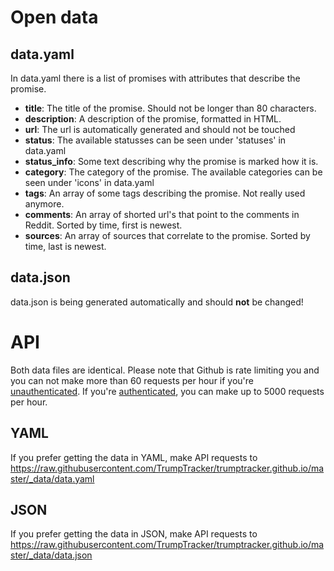 # Open data

## data.yaml

In data.yaml there is a list of promises with attributes that describe the promise.

- **title**: The title of the promise. Should not be longer than 80 characters.
- **description**: A description of the promise, formatted in HTML.
- **url**: The url is automatically generated and should not be touched
- **status**: The available statusses can be seen under 'statuses' in data.yaml
- **status_info**: Some text describing why the promise is marked how it is.
- **category**: The category of the promise. The available categories can be seen under 'icons' in data.yaml
- **tags**: An array of some tags describing the promise. Not really used anymore.
- **comments**: An array of shorted url's that point to the comments in Reddit. Sorted by time, first is newest.
- **sources**: An array of sources that correlate to the promise. Sorted by time, last is newest.

## data.json

data.json is being generated automatically and should **not** be changed!

# API

Both data files are identical. Please note that Github is rate limiting you and you can not make more than 60 requests per hour if you're [unauthenticated](https://developer.github.com/v3/#authentication). If you're [authenticated](https://developer.github.com/v3/#authentication), you can make up to 5000 requests per hour.

## YAML

If you prefer getting the data in YAML, make API requests to https://raw.githubusercontent.com/TrumpTracker/trumptracker.github.io/master/_data/data.yaml

## JSON

If you prefer getting the data in JSON, make API requests to https://raw.githubusercontent.com/TrumpTracker/trumptracker.github.io/master/_data/data.json


